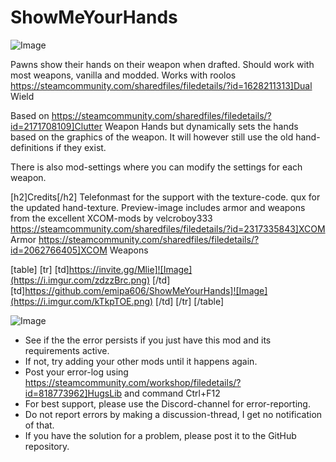 # ShowMeYourHands

![Image](https://i.imgur.com/WAEzk68.png)


Pawns show their hands on their weapon when drafted. 
Should work with most weapons, vanilla and modded.
Works with roolos https://steamcommunity.com/sharedfiles/filedetails/?id=1628211313]Dual Wield

Based on https://steamcommunity.com/sharedfiles/filedetails/?id=2171708109]Clutter Weapon Hands but dynamically sets the hands based on the graphics of the weapon. It will however still use the old hand-definitions if they exist.

There is also mod-settings where you can modify the settings for each weapon.

[h2]Credits[/h2]
Telefonmast for the support with the texture-code.
qux for the updated hand-texture.
Preview-image includes armor and weapons from the excellent XCOM-mods by velcroboy333
https://steamcommunity.com/sharedfiles/filedetails/?id=2317335843]XCOM Armor
https://steamcommunity.com/sharedfiles/filedetails/?id=2062766405]XCOM Weapons

[table]
	[tr]
		[td]https://invite.gg/Mlie]![Image](https://i.imgur.com/zdzzBrc.png)
[/td]
		[td]https://github.com/emipa606/ShowMeYourHands]![Image](https://i.imgur.com/kTkpTOE.png)
[/td]
	[/tr]
[/table]

![Image](https://i.imgur.com/Rs6T6cr.png)



-  See if the the error persists if you just have this mod and its requirements active.
-  If not, try adding your other mods until it happens again.
-  Post your error-log using https://steamcommunity.com/workshop/filedetails/?id=818773962]HugsLib and command Ctrl+F12
-  For best support, please use the Discord-channel for error-reporting.
-  Do not report errors by making a discussion-thread, I get no notification of that.
-  If you have the solution for a problem, please post it to the GitHub repository.



